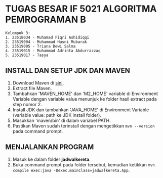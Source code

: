 # **TUGAS BESAR IF 5021 ALGORITMA PEMROGRAMAN B**
```
Kelompok 3:
1. 23518034 - Muhamad Fiqri Ashidiqqi
2. 23519004 - Muhammad Husni Mubarak
3. 23519005 - Triana Dewi Salma
4. 23519015 - Muhammad Adrinta Abdurrazzaq
5. 23519017 - Tasya
```

## **INSTALL DAN SETUP JDK DAN MAVEN**

1. Download Maven di [sini](https://maven.apache.org/download.cgi).
2. Extract file Maven.
3. Tambahkan 'MAVEN_HOME' dan 'M2_HOME' variable di Environment Variable dengan variable value menunjuk ke folder hasil extract pada step nomor 2.
4. Install JDK dan tambahkan 'JAVA_HOME' di Environment Variable (variable value: path ke JDK install folder).
5. Masukkan 'maven/bin' di dalam variabel PATH.
6. Pastikan Maven sudah terinstall dengan mengetikkan `mvn --version` pada command prompt.

## **MENJALANKAN PROGRAM**

1. Masuk ke dalam folder **jadwalkereta**.
2. Buka command prompt pada folder tersebut, kemudian ketikkan `mvn compile exec:java -Dexec.mainClass=jadwalkereta.App`.